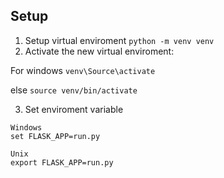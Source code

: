 ## Setup
1. Setup virtual enviroment ```python -m venv venv```
2. Activate the new virtual enviroment:

For windows ```venv\Source\activate```

else ```source venv/bin/activate```

3. Set enviroment variable

```
Windows
set FLASK_APP=run.py

Unix
export FLASK_APP=run.py
```